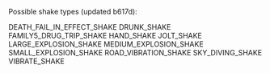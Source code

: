 Possible shake types (updated b617d):

DEATH_FAIL_IN_EFFECT_SHAKE
DRUNK_SHAKE
FAMILY5_DRUG_TRIP_SHAKE
HAND_SHAKE
JOLT_SHAKE
LARGE_EXPLOSION_SHAKE
MEDIUM_EXPLOSION_SHAKE
SMALL_EXPLOSION_SHAKE
ROAD_VIBRATION_SHAKE
SKY_DIVING_SHAKE
VIBRATE_SHAKE